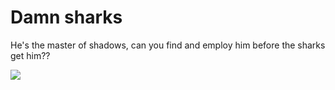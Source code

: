 # Damn sharks
He's the master of shadows, can you find and employ him before the sharks get him??

![](https://github.com/lisabroadhead/dojo/blob/main/CSS/userCard/shark.png)

